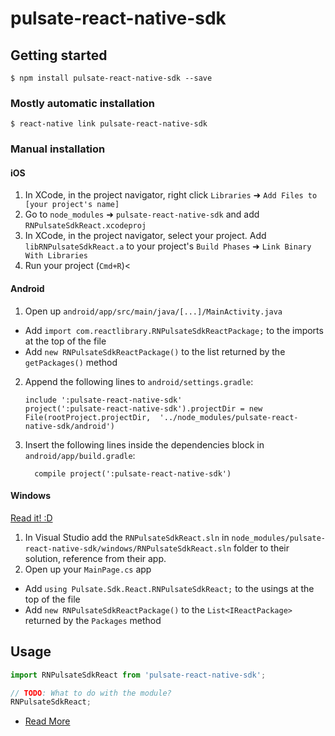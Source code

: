 
# pulsate-react-native-sdk

## Getting started

`$ npm install pulsate-react-native-sdk --save`

### Mostly automatic installation

`$ react-native link pulsate-react-native-sdk`

### Manual installation


#### iOS

1. In XCode, in the project navigator, right click `Libraries` ➜ `Add Files to [your project's name]`
2. Go to `node_modules` ➜ `pulsate-react-native-sdk` and add `RNPulsateSdkReact.xcodeproj`
3. In XCode, in the project navigator, select your project. Add `libRNPulsateSdkReact.a` to your project's `Build Phases` ➜ `Link Binary With Libraries`
4. Run your project (`Cmd+R`)<

#### Android

1. Open up `android/app/src/main/java/[...]/MainActivity.java`
  - Add `import com.reactlibrary.RNPulsateSdkReactPackage;` to the imports at the top of the file
  - Add `new RNPulsateSdkReactPackage()` to the list returned by the `getPackages()` method
2. Append the following lines to `android/settings.gradle`:
  	```
  	include ':pulsate-react-native-sdk'
  	project(':pulsate-react-native-sdk').projectDir = new File(rootProject.projectDir, 	'../node_modules/pulsate-react-native-sdk/android')
  	```
3. Insert the following lines inside the dependencies block in `android/app/build.gradle`:
  	```
      compile project(':pulsate-react-native-sdk')
  	```

#### Windows
[Read it! :D](https://github.com/ReactWindows/react-native)

1. In Visual Studio add the `RNPulsateSdkReact.sln` in `node_modules/pulsate-react-native-sdk/windows/RNPulsateSdkReact.sln` folder to their solution, reference from their app.
2. Open up your `MainPage.cs` app
  - Add `using Pulsate.Sdk.React.RNPulsateSdkReact;` to the usings at the top of the file
  - Add `new RNPulsateSdkReactPackage()` to the `List<IReactPackage>` returned by the `Packages` method


## Usage
```javascript
import RNPulsateSdkReact from 'pulsate-react-native-sdk';

// TODO: What to do with the module?
RNPulsateSdkReact;
```
- [Read More](https://pulsate.readme.io/v2.3/docs)
  
